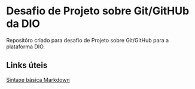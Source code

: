 # Desafio de Projeto sobre Git/GitHUb da DIO
Repositóro criado para desafio de Projeto sobre Git/GitHub para a plataforma DIO. 

## Links úteis 
[Sintaxe básica Markdown](https://www.markdownguide.org/basic-syntax/)
